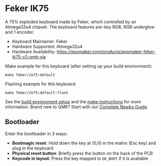 # Feker IK75

A 75% exploded keyboard made by Feker, which controlled by an Atmega32u4 chipset. The keyboard features per-key RGB, RGB underglow and 1 encoder.

* Keyboard Maintainer: Feker
* Hardware Supported: Atmega32u4
* Hardware Availability: https://epomaker.com/products/epomaker-feker-ik75-v3-qmk-via

Make example for this keyboard (after setting up your build environment):

    make feker/ik75:default

Flashing example for this keyboard:

    make feker/ik75:default:flash

See the [build environment setup](https://docs.qmk.fm/#/getting_started_build_tools) and the [make instructions](https://docs.qmk.fm/#/getting_started_make_guide) for more information. Brand new to QMK? Start with our [Complete Newbs Guide](https://docs.qmk.fm/#/newbs).

## Bootloader

Enter the bootloader in 3 ways:

* **Bootmagic reset**: Hold down the key at (0,0) in the matrix (Esc key) and plug in the keyboard
* **Physical reset button**: Briefly press the button on the back of the PCB
* **Keycode in layout**: Press the key mapped to `QK_BOOT` if it is available
